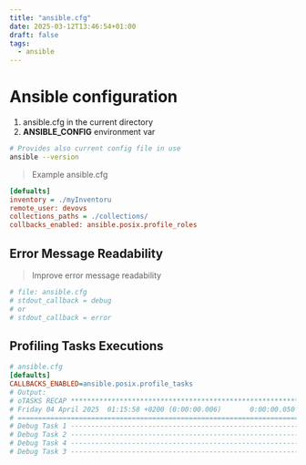 ```yaml
---
title: "ansible.cfg"
date: 2025-03-12T13:46:54+01:00
draft: false
tags:
  - ansible
---
```


# Ansible configuration

1.  ansible.cfg in the current directory
2.  **ANSIBLE_CONFIG** environment var

```bash
# Provides also current config file in use
ansible --version
```

> Example ansible.cfg

```ini
[defualts]
inventory = ./myInventoru
remote_user: devovs
collections_paths = ./collections/
collbacks_enabled: ansible.posix.profile_roles
```

## Error Message Readability

> Improve error message readability

```bash
# file: ansible.cfg
# stdout_callback = debug
# or
# stdout_callback = error
```

## Profiling Tasks Executions

```ini
# ansible.cfg
[defaults]
CALLBACKS_ENABLED=ansible.posix.profile_tasks
# Output:
# oTASKS RECAP ***************************************************************************************************************************************************
# Friday 04 April 2025  01:15:58 +0200 (0:00:00.006)       0:00:00.050 **********
# ===============================================================================
# Debug Task 1 ------------------------------------------------------------------------------------------------------------------------------------------- 0.01s
# Debug Task 2 ------------------------------------------------------------------------------------------------------------------------------------------- 0.01s
# Debug Task 4 ------------------------------------------------------------------------------------------------------------------------------------------- 0.01s
# Debug Task 3 ------------------------------------------------------------------------------------------------------------------------------------------- 0.01s

```
